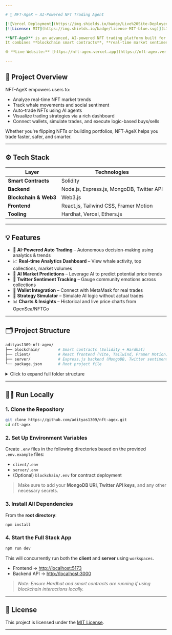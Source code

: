 ```yaml
---

# 🚀 NFT-AgeX – AI-Powered NFT Trading Agent

[![Vercel Deployment](https://img.shields.io/badge/Live%20Site-Deployed-green?style=flat\&logo=vercel)](https://nft-agex.vercel.app/)
[![License: MIT](https://img.shields.io/badge/license-MIT-blue.svg)](LICENSE)

**NFT-AgeX** is an advanced, AI-powered NFT trading platform built for **NFT traders**, **Web3 enthusiasts**, and **analytics-driven investors**.
It combines **blockchain smart contracts**, **real-time market sentiment**, and **AI-powered strategies** to automate and optimize NFT trades.

🌐 **Live Website:** [https://nft-agex.vercel.app](https://nft-agex.vercel.app/)

---
```


## 🧠 Project Overview

NFT-AgeX empowers users to:

* Analyze real-time NFT market trends
* Track whale movements and social sentiment
* Auto-trade NFTs using AI agents
* Visualize trading strategies via a rich dashboard
* Connect wallets, simulate trades, and execute logic-based buys/sells

Whether you're flipping NFTs or building portfolios, NFT-AgeX helps you trade faster, safer, and smarter.

---

## ⚙️ Tech Stack

| Layer                 | Technologies                              |
| --------------------- | ----------------------------------------- |
| **Smart Contracts**   | Solidity                                  |
| **Backend**           | Node.js, Express.js, MongoDB, Twitter API |
| **Blockchain & Web3** | Web3.js                                   |
| **Frontend**          | React.js, Tailwind CSS, Framer Motion     |
| **Tooling**           | Hardhat, Vercel, Ethers.js                |

---

## 💡 Features

* 🎯 **AI-Powered Auto Trading** – Autonomous decision-making using analytics & trends
* 📈 **Real-time Analytics Dashboard** – View whale activity, top collections, market volumes
* 🧠 **AI Market Predictions** – Leverage AI to predict potential price trends
* 🧵 **Twitter Sentiment Tracking** – Gauge community emotions across collections
* 💼 **Wallet Integration** – Connect with MetaMask for real trades
* 🧪 **Strategy Simulator** – Simulate AI logic without actual trades
* 📊 **Charts & Insights** – Historical and live price charts from OpenSea/NFTGo

---

## 🗂 Project Structure

```bash
adityas1309-nft-agex/
├── blockchain/        # Smart contracts (Solidity + Hardhat)
├── client/            # React frontend (Vite, Tailwind, Framer Motion)
├── server/            # Express.js backend (MongoDB, Twitter sentiment, trading logic)
└── package.json       # Root project file
```

<details>
<summary>Click to expand full folder structure</summary>

```bash
adityas1309-nft-agex/
├── package.json
├── blockchain/
│   ├── contracts/
│   │   └── DummyNFTTrader.sol
│   └── scripts/
│       └── deploy.js
├── client/
│   ├── src/
│   │   ├── components/
│   │   │   ├── AIPart/               # AI trading logic UI
│   │   │   ├── AnalyticsDash/       # Dashboards & charts
│   │   │   ├── dashboard/           # Wallet & trade management
│   │   │   └── landing/             # Landing page components
│   │   ├── context/WalletContext.jsx
│   │   ├── api/                     # API integration (OpenSea, NFTGo, etc.)
│   │   ├── hooks/                   # Custom data fetching & logic
│   │   └── pages/                   # App routing pages
├── server/
│   ├── routes/                      # REST API routes
│   ├── models/                      # MongoDB models
│   ├── controllers/                # Trade & analysis controllers
│   └── utils/                       # AI, trading, and Twitter logic
```

</details>

---


## 🧑‍💻 Run Locally

### 1. Clone the Repository

```bash
git clone https://github.com/adityas1309/nft-agex.git
cd nft-agex
```

### 2. Set Up Environment Variables

Create `.env` files in the following directories based on the provided `.env.example` files:

* `client/.env`
* `server/.env`
* (Optional) `blockchain/.env` for contract deployment

> Make sure to add your **MongoDB URI**, **Twitter API keys**, and any other necessary secrets.

### 3. Install All Dependencies

From the **root directory**:

```bash
npm install
```

### 4. Start the Full Stack App

```bash
npm run dev
```

This will concurrently run both the **client** and **server** using `workspaces`.

* Frontend → [http://localhost:5173](http://localhost:5173)
* Backend API → [http://localhost:3000](http://localhost:3000)

> *Note: Ensure Hardhat and smart contracts are running if using blockchain interactions locally.*

---


## 📜 License

This project is licensed under the [MIT License](LICENSE).

---
